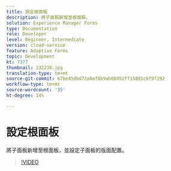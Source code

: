 ```yaml
---
title: 設定根面板
description: 將子面板新增至根面板。
solution: Experience Manager Forms
type: Documentation
role: Developer
level: Beginner, Intermediate
version: cloud-service
feature: Adaptive Forms
topic: Development
kt: 7377
thumbnail: 332238.jpg
translation-type: tm+mt
source-git-commit: 67be45dbd72a8af8b9ab60452ff15081c6f9f192
workflow-type: tm+mt
source-wordcount: '35'
ht-degree: 14%

---
```



# 設定根面板

將子面板新增至根面板，並設定子面板的版面配置。

>[!VIDEO](https://video.tv.adobe.com/v/332238?quality=12&learn=on)

